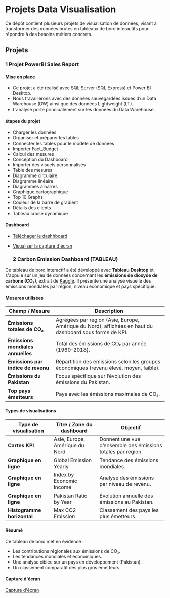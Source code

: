 # Projets Data Visualisation

Ce dépôt contient plusieurs projets de visualisation de données, visant à transformer des données brutes en tableaux de bord interactifs pour répondre à des besoins métiers concrets.

## Projets

### 1 Projet PowerBI Sales Report

####  Mise en place
- Ce projet a été réalisé avec SQL Server (SQL Express) et Power BI Desktop.
- Nous travaillerons avec des données sauvegardées issues d’un Data Warehouse (DW) ainsi que des données Lightweight (LT)..
- L’analyse porte principalement sur les données du Data Warehouse.
#### étapes du projet
- Charger les données
- Organiser et préparer les tables
- Connecter les tables pour le modèle de données
- Importer  Fact_Budget
- Calcul des mesures
- Conception du Dashboard
- Importer des visuels personnalisés
- Table des mesures
- Diagramme circulaire
- Diagramme linéaire
- Diagrammes à barres
- Graphique cartographique
- Top 10 Graphs
- Couleur de la barre de gradient
- Détails des clients
- Tableau croisé dynamique
#### Dashboard
- [Téléchager le dashhboard](https://github.com/AmineAsbane/Projets-Data-Visualisation/blob/main/Projet%20PowerBI%20Sales%20Report.pbix)
- [Visualiser la capture d'écran](https://github.com/AmineAsbane/Projets-Data-Visualisation/blob/main/Projet%20PowerBI%20Sales%20Report.pdf)

  ### 2 Carbon Emission Dashboard (TABLEAU)

Ce tableau de bord interactif a été développé avec **Tableau Desktop** et s'appuie sur un jeu de données concernant les **émissions de dioxyde de carbone (CO₂)**, extrait de [Kaggle](https://www.kaggle.com/). Il présente une analyse visuelle des émissions mondiales par région, niveau économique et pays spécifique.


####  Mesures utilisées

| Champ / Mesure                          | Description |
|----------------------------------------|-------------|
| **Émissions totales de CO₂**           | Agrégées par région (Asie, Europe, Amérique du Nord), affichées en haut du dashboard sous forme de KPI. |
| **Émissions mondiales annuelles**      | Total des émissions de CO₂ par année (1960–2018). |
| **Émissions par indice de revenu**     | Répartition des émissions selon les groupes économiques (revenu élevé, moyen, faible). |
| **Émissions du Pakistan**              | Focus spécifique sur l’évolution des émissions du Pakistan. |
| **Top pays émetteurs**                 | Pays avec les émissions maximales de CO₂. |

####  Types de visualisations

| Type de visualisation         | Titre / Zone du dashboard         | Objectif |
|-------------------------------|------------------------------------|----------|
| **Cartes KPI**                | Asie, Europe, Amérique du Nord     | Donnent une vue d’ensemble des émissions totales par région. |
| **Graphique en ligne**        | Global Emission Yearly             | Tendance des émissions mondiales. |
| **Graphique en ligne**        | Index by Economic Income           | Analyse des émissions par niveau de revenu. |
| **Graphique en ligne**        | Pakistan Ratio by Year             | Évolution annuelle des émissions au Pakistan. |
| **Histogramme horizontal**    | Max CO2 Emission                   | Classement des pays les plus émetteurs. |


####  Résumé

Ce tableau de bord met en évidence :
- Les contributions régionales aux émissions de CO₂.
- Les tendances mondiales et économiques.
- Une analyse ciblée sur un pays en développement (Pakistan).
- Un classement comparatif des plus gros émetteurs.


####  Capture d'écran

 [Capture d'écran](https://github.com/AmineAsbane/Projets-Data-Visualisation/blob/main/Capture%20dashboard%20CO2.PNG)
